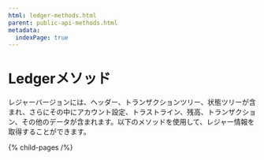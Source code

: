 ```yaml
---
html: ledger-methods.html
parent: public-api-methods.html
metadata:
  indexPage: true
---
```

# Ledgerメソッド

レジャーバージョンには、ヘッダー、トランザクションツリー、状態ツリーが含まれ、さらにその中にアカウント設定、トラストライン、残高、トランザクション、その他のデータが含まれます。以下のメソッドを使用して、レジャー情報を取得することができます。

{% child-pages /%}
